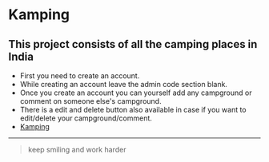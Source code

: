# Kamping
**This project consists of all the camping places in India**
---
- First you need to create an account.
- While creating an account leave the admin code section blank.
- Once you create an account you can yourself add any campground or comment on someone else's campground.
- There is a edit and delete button also available in case if you want to edit/delete your campground/comment.
- [Kamping](https://vast-plains-35866.herokuapp.com/)
---

>keep smiling and work harder
